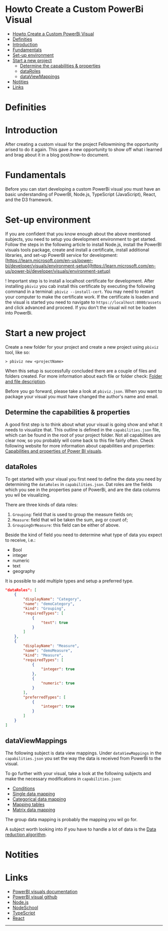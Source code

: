 Howto Create a Custom PowerBi Visual
====================================

- [Howto Create a Custom PowerBi Visual](#howto-create-a-custom-powerbi-visual)
- [Definities](#definities)
- [Introduction](#introduction)
- [Fundamentals](#fundamentals)
- [Set-up environment](#set-up-environment)
- [Start a new project](#start-a-new-project)
  - [Determine the capabilities \& properties](#determine-the-capabilities--properties)
  - [dataRoles](#dataroles)
  - [dataViewMappings](#dataviewmappings)
- [Notities](#notities)
- [Links](#links)

# Definities


# Introduction
After creating a custom visual for the project Fellowmining the opportunity arised to do it again. This gave a new opportunity to show off what i learned and brag about it in a blog post/how-to document.

# Fundamentals
Before you can start developing a custom PowerBi visual you must have an basic understanding of PowerBI, Node.js, TypeScript (JavaScript), React, and the D3 framework. 

# Set-up environment
If you are confident that you know enough about the above mentioned subjects, you need to setup you development environment to get started. Follow the steps in the following article to install Node.js, install the PowerBI visuals tools package, create and install a certificate, install additional libraries, and set-up PowerBI service for development: [https://learn.microsoft.com/en-us/power-bi/developer/visuals/environment-setup](https://learn.microsoft.com/en-us/power-bi/developer/visuals/environment-setup)

! Important step is to install a localhost certificate for development. After installing `pbiviz` you cab install this certificate by executing the following command in a terminal: `pbiviz --install-cert`. You may need to restart your computer to make the certificate work. If the certificate is loaden and the visual is started you need to navigate to `https://localhost:8080/assets` and click advanced and proceed. If you don't the visual wil not be loaden into PowerBi.

# Start a new project
Create a new folder for your project and create a new project using `pbiviz` tool, like so:

```shell
> pbiviz new <projectName>
```

When this setup is successfully concluded there are a couple of files and folders created. For more information about each file or folder check: [Folder and file description]([https://](https://learn.microsoft.com/en-us/power-bi/developer/visuals/visual-project-structure#folder-and-file-description)).

Before you go forward, please take a look at `pbiviz.json`. When you want to package your visual you must have changed the author's name and email.

## Determine the capabilities & properties
A good first step is to think about what your visual is going show and what it needs to visualize that. This outline is defined in the `capabilities.json` file, which can be found in the root of your project folder. Not all capabilities are clear now, so you probably will come back to this file fairly often. Check following website for more information about capabilities and properties: [Capabilities and properties of Power BI visuals](https://learn.microsoft.com/en-us/power-bi/developer/visuals/capabilities).

## dataRoles
To get started with your visual you first need to define the data you need by determining the `dataRoles` in `capabilities.json`.
Dat roles are the fields which you see in the properties pane of PowerBi, and are the data columns you wil be visualizing.

There are three kinds of data roles:
1. `Grouping`: field that is used to group the measure fields on; 
2. `Measure`: field that wil be taken the sum, avg or count of;
3. `GroupingOrMeasure`: this field can be either of above.

Beside the kind of field you need to determine what type of data you expect to receive, i.e.:
* Bool
* integer
* numeric
* text
* geography

It is possible to add multiple types and setup a preferred type.

```json
"dataRoles": [
    {
        "displayName": "Category",
        "name": "demoCategory",
        "kind": "Grouping",
        "requiredTypes": [
            {
                "text": true
            }
        ]
    },
    {
        "displayName": "Measure",
        "name": "demoMeasure",
        "kind": "Measure",
        "requiredTypes": [
            {
                "integer": true
            },
            {
                "numeric": true
            }
        ],
        "preferredTypes": [
            {
                "integer": true
            }
        ]
    }
]
```

## dataViewMappings
The following subject is data view mappings. Under `dataViewMappings` in the `capabilities.json` you set the way the data is received from PowerBi to the visual.

To go further with your visual, take a look at the following subjects and make the necessary modifications in `capabilities.json`: 

* [Conditions](https://learn.microsoft.com/en-us/power-bi/developer/visuals/dataview-mappings#conditions)
* [Single data mapping](https://learn.microsoft.com/en-us/power-bi/developer/visuals/dataview-mappings#single-data-mapping)
* [Categorical data mapping](https://learn.microsoft.com/en-us/power-bi/developer/visuals/dataview-mappings#categorical-data-mapping)
* [Mapping tables](https://learn.microsoft.com/en-us/power-bi/developer/visuals/dataview-mappings#mapping-tables)
* [Matrix data mapping](https://learn.microsoft.com/en-us/power-bi/developer/visuals/dataview-mappings#matrix-data-mapping)

The group data mapping is probably the mapping you wil go for.

A subject worth looking into if you have to handle a lot of data is the [Data reduction algorithm](https://learn.microsoft.com/en-us/power-bi/developer/visuals/dataview-mappings#data-reduction-algorithm). 

# Notities


# Links
* [PowerBI visuals documentation](https://learn.microsoft.com/en-us/power-bi/developer/visuals/)
* [PowerBI visual github](https://github.com/PowerBi-Projects/PowerBI-visuals)
* [Node.js](https://nodejs.org/en/)
* [NodeSchool](https://nodeschool.io/)
* [TypeScript](https://www.typescriptlang.org/)
* [React](https://reactjs.org/)


---

[//]: # (Reference links)

<style>img{vertical-align: top;padding: 7px;}</style>